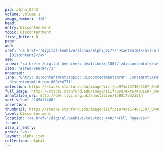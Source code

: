 ```yaml
---
pid: alpha_0242
volume: Volume 1
image_number: '450'
head:
entry: Discontentment
topic: Discontentment
first_letter: D
page:
add:
xref: "<a href='/digital-beehive/alpha1/alpha_0177/'>Contentmt</a>|<a href='/digital-beehive/num1/num_0081/'>80
  [Discontent]</a>"
see:
index: "<a href='/digital-beehive/index1/index_1067/'>discontentmt</a>"
item: "#item-868c94771"
unparsed:
line: 'Entry: Discontentment|Topic: Discontentment|Xref: Contentmt|Xref: 80 [Discontent]|Index:
  discontentmt|#item-868c94771'
selection: https://stacks.stanford.edu/image/iiif/ps974xt6740/1607_0449/803,1466,2995,558/full/0/default.jpg
full_image: https://stacks.stanford.edu/image/iiif/ps974xt6740/1607_0449/full/full/0/default.jpg
annotation_uri: http://dev.llgc.org.uk/annotation/1508175021514
sort_value: '145011466'
insertion:
thumbnail: https://stacks.stanford.edu/image/iiif/ps974xt6740/1607_0449/803,1466,600,180/250,/0/default.jpg
label: Discontentment
location: "<a href='/digital-beehive/toc/toc1_440/'>Full Page</a>"
issue:
also_in_entry:
order: '241'
layout: alpha_item
collection: alpha1
---
```

